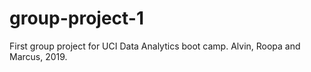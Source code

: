 # group-project-1
First group project for UCI Data Analytics boot camp.
Alvin, Roopa and Marcus, 2019.
